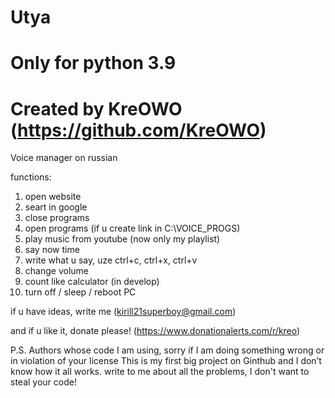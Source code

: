 # Utya

# Only for python 3.9
# Created by KreOWO (https://github.com/KreOWO)


Voice manager on russian

functions:
  1. open website
  2. seart in google
  3. close programs
  4. open programs (if u create link in C:\VOICE_PROGS)
  5. play music from youtube (now only my playlist)
  6. say now time
  7. write what u say, uze ctrl+c, ctrl+x, ctrl+v
  8. change volume
  9. count like calculator (in develop)
  11. turn off / sleep / reboot PC

if u have ideas, write me (kirill21superboy@gmail.com)

and if u like it, donate please! (https://www.donationalerts.com/r/kreo)

P.S.
Authors whose code I am using, sorry if I am doing something wrong or in violation of your license
This is my first big project on Ginthub and I don’t know how it all works.
write to me about all the problems, I don't want to steal your code!
